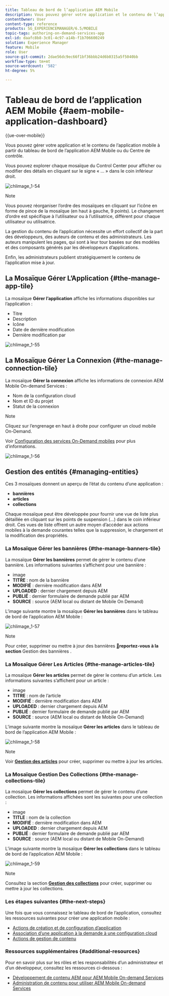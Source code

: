 ```yaml
---
title: Tableau de bord de l’application AEM Mobile
description: Vous pouvez gérer votre application et le contenu de l’application mobile à partir du tableau de bord de l’application AEM Mobile ou du Centre de contrôle. Consultez cette page pour en savoir plus.
contentOwner: User
content-type: reference
products: SG_EXPERIENCEMANAGER/6.5/MOBILE
topic-tags: authoring-on-demand-services-app
exl-id: daafc8b8-3c01-4c97-a14b-f1b706600249
solution: Experience Manager
feature: Mobile
role: User
source-git-commit: 2dae56dc9ec66f1bf36bbb24d6b0315a5f5040bb
workflow-type: tm+mt
source-wordcount: '582'
ht-degree: 5%

---
```


# Tableau de bord de l’application AEM Mobile {#aem-mobile-application-dashboard}

{{ue-over-mobile}}

Vous pouvez gérer votre application et le contenu de l’application mobile à partir du tableau de bord de l’application AEM Mobile ou du Centre de contrôle.

Vous pouvez explorer chaque mosaïque du Control Center pour afficher ou modifier des détails en cliquant sur le signe « ... » dans le coin inférieur droit.

![chlimage_1-54](assets/chlimage_1-54.png)

>[!NOTE]
>
>Vous pouvez réorganiser l’ordre des mosaïques en cliquant sur l’icône en forme de pince de la mosaïque (en haut à gauche, 9 points). Le changement d’ordre est spécifique à l’utilisateur ou à l’utilisatrice, différent pour chaque utilisateur ou utilisatrice.

La gestion du contenu de l’application nécessite un effort collectif de la part des développeurs, des auteurs de contenu et des administrateurs. Les auteurs manipulent les pages, qui sont à leur tour basées sur des modèles et des composants générés par les développeurs d’applications.

Enfin, les administrateurs publient stratégiquement le contenu de l’application mise à jour.

## La Mosaïque Gérer L’Application {#the-manage-app-tile}

La mosaïque **Gérer l’application** affiche les informations disponibles sur l’application :

* Titre
* Description
* Icône
* Date de dernière modification
* Dernière modification par

![chlimage_1-55](assets/chlimage_1-55.png)

## La Mosaïque Gérer La Connexion {#the-manage-connection-tile}

La mosaïque **Gérer la connexion** affiche les informations de connexion AEM Mobile On-demand Services :

* Nom de la configuration cloud
* Nom et ID du projet
* Statut de la connexion

>[!NOTE]
>
>Cliquez sur l’engrenage en haut à droite pour configurer un cloud mobile On-Demand.
>
>Voir [ Configuration des services On-Demand mobiles](/help/mobile/mobile-on-demand-associating-an-on-demand-app-to-cloud-configuration.md) pour plus d’informations.

![chlimage_1-56](assets/chlimage_1-56.png)

## Gestion des entités {#managing-entities}

Ces 3 mosaïques donnent un aperçu de l’état du contenu d’une application :

* **bannières**
* **articles**
* **collections**

Chaque mosaïque peut être développée pour fournir une vue de liste plus détaillée en cliquant sur les points de suspension (...) dans le coin inférieur droit. Ces vues de liste offrent un autre moyen d’accéder aux actions mobiles à la demande courantes telles que la suppression, le chargement et la modification des propriétés.

### La Mosaïque Gérer les bannières {#the-manage-banners-tile}

La mosaïque **Gérer les bannières** permet de gérer le contenu d’une bannière. Les informations suivantes s’affichent pour une bannière :

* image
* **TITRE** : nom de la bannière
* **MODIFIÉ** : dernière modification dans AEM
* **UPLOADED** : dernier chargement depuis AEM
* **PUBLIÉ** : dernier formulaire de demande publié par AEM
* **SOURCE** : source (AEM local ou distant de Mobile On Demand)

L’image suivante montre la mosaïque **Gérer les bannières** dans le tableau de bord de l’application AEM Mobile :

![chlimage_1-57](assets/chlimage_1-57.png)

>[!NOTE]
>
>Pour créer, supprimer ou mettre à jour des bannières [&#128279;](/help/mobile/mobile-on-demand-managing-banners.md)**reportez-vous à la section** Gestion des bannières .

### La Mosaïque Gérer Les Articles {#the-manage-articles-tile}

La mosaïque **Gérer les articles** permet de gérer le contenu d’un article. Les informations suivantes s’affichent pour un article :

* image
* **TITRE** : nom de l’article
* **MODIFIÉ** : dernière modification dans AEM
* **UPLOADED** : dernier chargement depuis AEM
* **PUBLIÉ** : dernier formulaire de demande publié par AEM
* **SOURCE** : source (AEM local ou distant de Mobile On-Demand)

L’image suivante montre la mosaïque **Gérer les articles** dans le tableau de bord de l’application AEM Mobile :

![chlimage_1-58](assets/chlimage_1-58.png)

>[!NOTE]
>
>Voir [**Gestion des articles**](/help/mobile/mobile-on-demand-managing-articles.md) pour créer, supprimer ou mettre à jour les articles.

### La Mosaïque Gestion Des Collections {#the-manage-collections-tile}

La mosaïque **Gérer les collections** permet de gérer le contenu d’une collection. Les informations affichées sont les suivantes pour une collection :

* image
* **TITLE** : nom de la collection
* **MODIFIÉ** : dernière modification dans AEM
* **UPLOADED** : dernier chargement depuis AEM
* **PUBLIÉ** : dernier formulaire de demande publié par AEM
* **SOURCE** : source (AEM local ou distant de Mobile On-Demand)

L’image suivante montre la mosaïque **Gérer les collections** dans le tableau de bord de l’application AEM Mobile :

![chlimage_1-59](assets/chlimage_1-59.png)

>[!NOTE]
>
>Consultez la section **[Gestion des collections](/help/mobile/mobile-on-demand-managing-collections.md)** pour créer, supprimer ou mettre à jour les collections.

### Les étapes suivantes {#the-next-steps}

Une fois que vous connaissez le tableau de bord de l’application, consultez les ressources suivantes pour créer une application mobile :

* [Actions de création et de configuration d’application](/help/mobile/mobile-apps-ondemand-application-create-configure-action.md)
* [Association d’une application à la demande à une configuration cloud](/help/mobile/mobile-on-demand-associating-an-on-demand-app-to-cloud-configuration.md)
* [Actions de gestion de contenu](/help/mobile/mobile-apps-ondemand-manage-content-ondemand.md)

### Ressources supplémentaires {#additional-resources}

Pour en savoir plus sur les rôles et les responsabilités d’un administrateur et d’un développeur, consultez les ressources ci-dessous :

* [Développement de contenu AEM pour AEM Mobile On-demand Services](/help/mobile/aem-mobile-on-demand.md)
* [Administration de contenu pour utiliser AEM Mobile On-demand Services](/help/mobile/aem-mobile.md)
